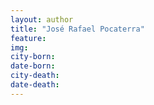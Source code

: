 ```yaml
---
layout: author
title: "José Rafael Pocaterra"
feature: 
img:
city-born: 
date-born: 
city-death: 
date-death:
---
```

